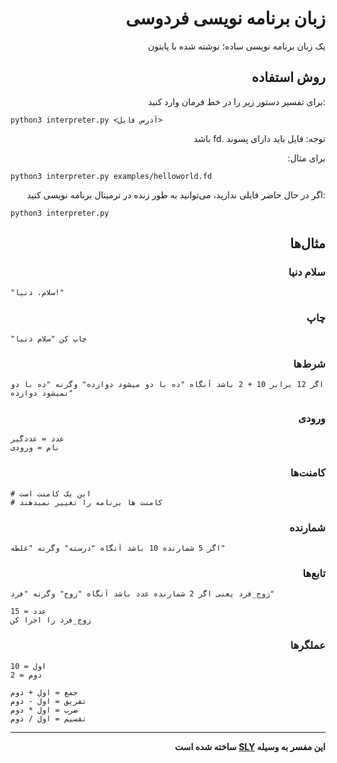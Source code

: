 <div dir="rtl">
  
# زبان برنامه نویسی فردوسی
یک زبان برنامه نویسی ساده؛ نوشته شده با پایتون
## روش استفاده
:برای تفسیر دستور زیر را در خط فرمان وارد کنید
</div>

```
python3 interpreter.py <آدرس فایل>
```

<div dir="rtl">
  
توجه: فایل باید دارای پسوند .fd باشد

برای مثال:
</div>

```
python3 interpreter.py examples/helloworld.fd
```
<div dir="rtl">

:اگر در حال حاضر فایلی ندارید، می‌توانید به طور زنده در ترمینال برنامه نویسی کنید
</div>
  
```
python3 interpreter.py
```
<div dir="rtl">
  
## مثال‌ها
### سلام دنیا
</div>

```plain
"سلام، دنیا!"
```
<div dir="rtl">
  
### چاپ
</div>

```plain
"چاپ کن "سلام دنیا
```
  <div dir="rtl">
  
### شرط‌ها
</div>

```plain
اگر 12 برابر 10 + 2 باشد آنگاه "ده با دو میشود دوازده" وگرنه "ده با دو نمیشود دوازده"
```
<div dir="rtl">
    
### ورودی
</div>

```plain
عدد = عددگیر
نام = ورودی
```
<div dir="rtl">

### کامنت‌ها
</div>

```plain
# این یک کامنت است
# کامنت ها برنامه را تغییر نمیدهند
```
<div dir="rtl">

### شمارنده
</div>

```plain
اگر 5 شمارنده 10 باشد آنگاه "درسته" وگرنه "غلطه"
```
<div dir="rtl">

### تابع‌ها
</div>

```plain
زوج_فرد یعنی اگر 2 شمارنده عدد باشد آنگاه "زوج" وگرنه "فرد"

عدد = 15
زوج_فرد را اجرا کن
```
<div dir="rtl">
  
### عملگرها
</div>

```plain
اول = 10
دوم = 2

جمع = اول + دوم
تفریق = اول - دوم
ضرب = اول * دوم
تقسیم = اول / دوم
```

* * *
<div dir="rtl">

**این مفسر به وسیله [SLY](https://sly.readthedocs.io/en/latest/sly.html) ساخته شده است**
</div>

